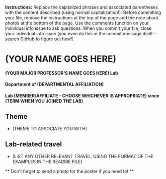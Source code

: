 **Instructions:** Replace the capitalized phrases and associated parentheses with the content described (using normal capitalization!). Before committing your file, remove the instructions at the top of the page and the note about photos at the bottom of the page. Use the comments function on your individual info issue to ask questions. When you commit your file, close your individual info issue (you even do this in the commit message itself - search GitHub to figure out how!)

# (YOUR NAME GOES HERE)
#### (YOUR MAJOR PROFESSOR'S NAME GOES HERE) Lab
#### Department of (DEPARTMENTAL AFFILIATION)
#### Lab (MEMBER/AFFILIATE - CHOOSE WHICHEVER IS APPROPRIATE) since (TERM WHEN YOU JOINED THE LAB)

## Theme

- (THEME TO ASSOCIATE YOU WITH)

## Lab-related travel
- (LIST ANY OTHER RELEVANT TRAVEL, USING THE FORMAT OF THE EXAMPLES IN THE README FILE)

** Don't forget to send a photo for the poster if you need to! **

